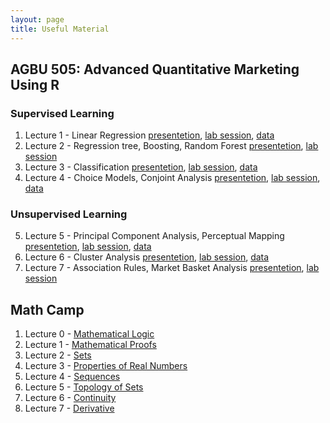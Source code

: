 ```yaml
---
layout: page
title: Useful Material
---
```


## AGBU 505: Advanced Quantitative Marketing Using R
### Supervised Learning
1. Lecture 1 - Linear Regression [presentetion](../Resources/Lec1.pdf), <a href="../Resources/Lab1" target="_blank">lab session</a>, <a href="../Resources/data1.csv" target="_blank">data</a>  
2. Lecture 2 - Regression tree, Boosting, Random Forest [presentetion](../Resources/Lec2.pdf), <a href="../Resources/Lab2" target="_blank">lab session</a>
3. Lecture 3 - Classification [presentetion](../Resources/Lec3.pdf), <a href="../Resources/Lab3" target="_blank">lab session</a>, <a href="../Resources/data3.csv" target="_blank">data</a> 
4. Lecture 4 - Choice Models, Conjoint Analysis [presentetion](../Resources/Lec4.pdf), <a href="../Resources/Lab4" target="_blank">lab session</a>, <a href="../Resources/data4.csv" target="_blank">data</a> 
### Unsupervised Learning
5. Lecture 5 - Principal Component Analysis, Perceptual Mapping [presentetion](../Resources/Lec5.pdf), <a href="../Resources/Lab5" target="_blank">lab session</a>, <a href="../Resources/data5.csv" target="_blank">data</a> 
6. Lecture 6 - Cluster Analysis [presentetion](../Resources/Lec6.pdf), <a href="../Resources/Lab6" target="_blank">lab session</a>, <a href="../Resources/data6.RData" target="_blank">data</a> 
7. Lecture 7 - Association Rules, Market Basket Analysis [presentetion](../Resources/Lec7.pdf), <a href="../Resources/Lab7" target="_blank">lab session</a>

## Math Camp
1. Lecture 0 - [Mathematical Logic](../Resources/Lecture_0.pdf)
2. Lecture 1 - [Mathematical Proofs](../Resources/Lecture_1.pdf)
3. Lecture 2 - [Sets](../Resources/Lecture_2.pdf)
4. Lecture 3 - [Properties of Real Numbers](../Resources/Lecture_3.pdf)
5. Lecture 4 - [Sequences](../Resources/Lecture_4.pdf)
6. Lecture 5 - [Topology of Sets](../Resources/Lecture_5.pdf)
7. Lecture 6 - [Continuity](../Resources/Lecture_6.pdf)
8. Lecture 7 - [Derivative](../Resources/Lecture_7.pdf)


